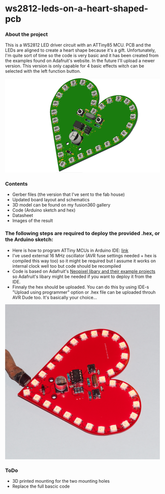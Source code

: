 # ws2812-leds-on-a-heart-shaped-pcb

### About the project
This is a WS2812 LED driver circuit with an ATTiny85 MCU. PCB and the LEDs are aligned to create a heart shape because it's a gift.  Unfortunately, I'm quite sort of time so the code is very basic and it has been created from the examples found on Adafruit's website. In the future I'll upload a newer version. This version is only capable for 4 basic effects witch can be selected with the left function button.

![image of the pcb](images/7.PNG)

### Contents
* Gerber files (the version that I've sent to the fab house)
* Updated board layout and schematics
* 3D model can be found on my fusion360 gallery
* Code (Arduino sketch and hex)
* Datasheet
* Images of the result

### The following steps are required to deploy the provided .hex, or the Arduino sketch:
* Here is how to program ATTiny MCUs in Arduino IDE: [link](http://highlowtech.org/?p=1695)
* I've used external 16 MHz oscillator (AVR fuse settings needed + hex is compiled this way too) so it might be required but I assume it works on internal clock well too but code should be recompiled
* Code is based on Adafruit's [Neopixel libary and their example projects](https://learn.adafruit.com/adafruit-arduino-lesson-16-stepper-motors/breadboard-layout) so Adafruit's libary might be needed if you want to deploy it from the IDE.
* Finnaly the hex should be uploaded. You can do this by using IDE-s "Upload using programmer" option or .hex file can be uploaded throuh AVR Dude too. It's basically your choice...

![image of the pcb](images/9.jpg)

### ToDo

* 3D printed mounting for the two mounting holes
* Replace the full bascic code
